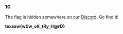 ### 10

The flag is hidden somewhere on our [Discord](https://discord.gg/YZ264TmdSw). Go find it!

**texsaw{w0w_oK_tRy_H@rD}**